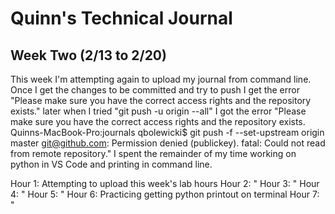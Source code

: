 # Quinn's Technical Journal

## Week Two (2/13 to 2/20)

This week I'm attempting again to upload my journal from command line.  Once I get the changes to be committed and try to push I get the error "Please make sure you have the correct access rights and the repository exists."  later when I tried "git push -u origin --all" I got the error "Please make sure you have the correct access rights
and the repository exists.
Quinns-MacBook-Pro:journals qbolewicki$ git push -f --set-upstream origin master
git@github.com: Permission denied (publickey).
fatal: Could not read from remote repository."
I spent the remainder of my time working on python in VS Code and printing in command line.


Hour 1: Attempting to upload this week's lab hours
Hour 2: "
Hour 3: "
Hour 4: "
Hour 5: "
Hour 6: Practicing getting python printout on terminal
Hour 7: "
